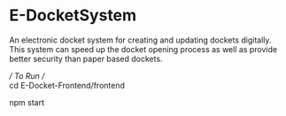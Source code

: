 # E-DocketSystem

An electronic docket system for creating and updating dockets digitally.
This system can speed up the docket opening process as well as provide better security than paper based dockets.

*/ To Run /*  
cd E-Docket-Frontend/frontend

npm start